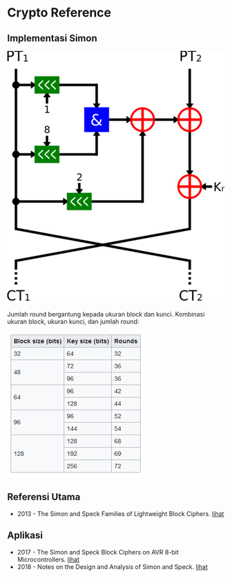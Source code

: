 # Crypto Reference

## Implementasi Simon

![Round](round.png)

Jumlah round bergantung kepada ukuran block dan kunci. Kombinasi ukuran block, ukuran kunci, dan jumlah round:

![Block-Key-Round](block-key-round.png)

## Referensi Utama

* 2013 - The Simon and Speck Families of Lightweight Block Ciphers. [lihat](2013.beaulieu_shors_smith_clark_weeks_wingers.pdf)

## Aplikasi

* 2017 - The Simon and Speck Block Ciphers on AVR 8-bit Microcontrollers. [lihat](2017.beaulieu_shors_smith_clark_weeks_wingers.pdf)
* 2018 - Notes on the Design and Analysis of Simon and Speck. [lihat](2018.notes.pdf)